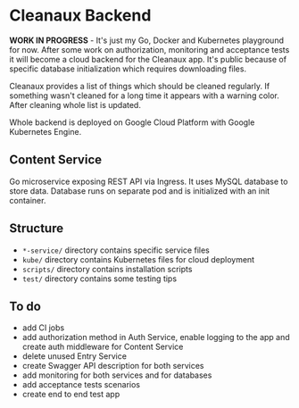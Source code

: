 # Cleanaux Backend

**WORK IN PROGRESS** - It's just my Go, Docker and Kubernetes playground for now. After some work on authorization, monitoring and acceptance tests it will become a cloud backend for the Cleanaux app. It's public because of specific database initialization which requires downloading files.

Cleanaux provides a list of things which should be cleaned regularly. If something wasn't cleaned for a long time it appears with a warning color. After cleaning whole list is updated.

Whole backend is deployed on Google Cloud Platform with Google Kubernetes Engine.

## Content Service

Go microservice exposing REST API via Ingress. It uses MySQL database to store data. Database runs on separate pod and is initialized with an init container.

## Structure

- `*-service/` directory contains specific service files
- `kube/` directory contains Kubernetes files for cloud deployment
- `scripts/` directory contains installation scripts
- `test/` directory contains some testing tips

## To do

- add CI jobs
- add authorization method in Auth Service, enable logging to the app and create auth middleware for Content Service
- delete unused Entry Service
- create Swagger API description for both services
- add monitoring for both services and for databases
- add acceptance tests scenarios
- create end to end test app